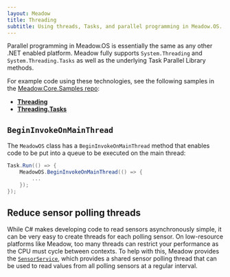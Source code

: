 ```yaml
---
layout: Meadow
title: Threading
subtitle: Using threads, Tasks, and parallel programming in Meadow.OS.
---
```


Parallel programming in Meadow.OS is essentially the same as any other .NET enabled platform. Meadow fully supports `System.Threading` and `System.Threading.Tasks` as well as the underlying Task Parallel Library methods.

For example code using these technologies, see the following samples in the [Meadow.Core.Samples repo](https://github.com/WildernessLabs/Meadow.Core.Samples):

* **[Threading](https://github.com/WildernessLabs/Meadow.Core.Samples/blob/main/Source/Meadow.Core.Samples/OS/Threading/MeadowApp.cs)**
* **[Threading.Tasks](https://github.com/WildernessLabs/Meadow.Core.Samples/blob/main/Source/Meadow.Core.Samples/OS/Threading.Tasks/MeadowApp.cs)**

## `BeginInvokeOnMainThread`

The `MeadowOS` class has a `BeginInvokeOnMainThread` method that enables code to be put into a queue to be executed on the main thread:

```csharp
Task.Run(() => {
    MeadowOS.BeginInvokeOnMainThread(() => {
        ...
    });
});
```

## Reduce sensor polling threads

While C# makes developing code to read sensors asynchronously simple, it can be very easy to create threads for each polling sensor. On low-resource platforms like Meadow, too many threads can restrict your performance as the CPU must cycle between contexts. To help with this, Meadow provides the [`SensorService`](../../Meadow_Basics/IO/Sensor_Service/), which provides a shared sensor polling thread that can be used to read values from all polling sensors at a regular interval.
